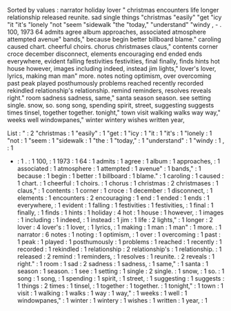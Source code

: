 Sorted by values :
narrator holiday lover " christmas encounters life longer relationship released reunite. sad single things "christmas "easily" "get "icy "it "it's "lonely "not "seem "sidewalk "the "today," "understand" "windy , - . 100, 1973 64 admits agree album approaches, associated atmosphere attempted avenue" bands," because begin better billboard blame." caroling caused chart. cheerful choirs. chorus christmases claus," contents corner croce december disconnect, elements encouraging end ended ends everywhere, evident falling festivities festivities, final finally, finds hints hot house however, images including indeed, instead jim lights," lover's lover, lyrics, making man man" more. notes noting optimism, over overcoming past peak played posthumously problems reached recently recorded rekindled relationship's relationship. remind reminders, resolves reveals right." room sadness sadness, same," santa season season. see setting single. snow, so. song song, spending spirit, street, suggesting suggests times tinsel, together together. tonight," town visit walking walks way way," weeks well windowpanes," winter wintery wishes written year, 

List :
" : 2
"christmas : 1
"easily" : 1
"get : 1
"icy : 1
"it : 1
"it's : 1
"lonely : 1
"not : 1
"seem : 1
"sidewalk : 1
"the : 1
"today," : 1
"understand" : 1
"windy : 1
, : 1
- : 1
. : 1
100, : 1
1973 : 1
64 : 1
admits : 1
agree : 1
album : 1
approaches, : 1
associated : 1
atmosphere : 1
attempted : 1
avenue" : 1
bands," : 1
because : 1
begin : 1
better : 1
billboard : 1
blame." : 1
caroling : 1
caused : 1
chart. : 1
cheerful : 1
choirs. : 1
chorus : 1
christmas : 2
christmases : 1
claus," : 1
contents : 1
corner : 1
croce : 1
december : 1
disconnect, : 1
elements : 1
encounters : 2
encouraging : 1
end : 1
ended : 1
ends : 1
everywhere, : 1
evident : 1
falling : 1
festivities : 1
festivities, : 1
final : 1
finally, : 1
finds : 1
hints : 1
holiday : 4
hot : 1
house : 1
however, : 1
images : 1
including : 1
indeed, : 1
instead : 1
jim : 1
life : 2
lights," : 1
longer : 2
lover : 4
lover's : 1
lover, : 1
lyrics, : 1
making : 1
man : 1
man" : 1
more. : 1
narrator : 6
notes : 1
noting : 1
optimism, : 1
over : 1
overcoming : 1
past : 1
peak : 1
played : 1
posthumously : 1
problems : 1
reached : 1
recently : 1
recorded : 1
rekindled : 1
relationship : 2
relationship's : 1
relationship. : 1
released : 2
remind : 1
reminders, : 1
resolves : 1
reunite. : 2
reveals : 1
right." : 1
room : 1
sad : 2
sadness : 1
sadness, : 1
same," : 1
santa : 1
season : 1
season. : 1
see : 1
setting : 1
single : 2
single. : 1
snow, : 1
so. : 1
song : 1
song, : 1
spending : 1
spirit, : 1
street, : 1
suggesting : 1
suggests : 1
things : 2
times : 1
tinsel, : 1
together : 1
together. : 1
tonight," : 1
town : 1
visit : 1
walking : 1
walks : 1
way : 1
way," : 1
weeks : 1
well : 1
windowpanes," : 1
winter : 1
wintery : 1
wishes : 1
written : 1
year, : 1

